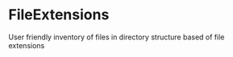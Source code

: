 FileExtensions
==============

User friendly inventory of files in directory structure based of file extensions
